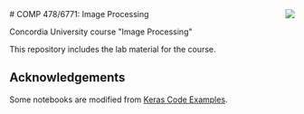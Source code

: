 <img src="https://github.com/matiassingers/awesome-readme/blob/master/icon.png" align="right" />
# COMP 478/6771: Image Processing 

Concordia University course "Image Processing"

This repository includes the lab material for the course.

## Acknowledgements
Some notebooks are modified from [Keras Code Examples](https://keras.io/examples/vision/). 
